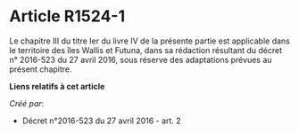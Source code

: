 # Article R1524-1

Le chapitre III du titre Ier du livre IV de la présente partie est applicable dans le territoire des îles Wallis et Futuna,
dans sa rédaction résultant du décret n° 2016-523 du 27 avril 2016, sous réserve des adaptations prévues au présent chapitre.

**Liens relatifs à cet article**

_Créé par_:

  - Décret n°2016-523 du 27 avril 2016 - art. 2
